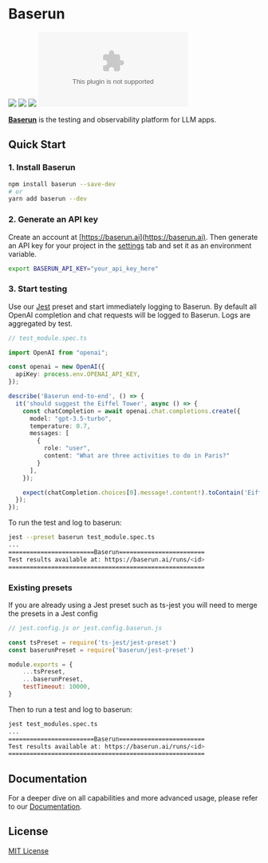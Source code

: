 # Baserun


[![](https://img.shields.io/badge/Visit%20Us-baserun.ai-brightgreen)](https://baserun.ai)
[![](https://img.shields.io/badge/View%20Documentation-Docs-yellow)](https://docs.baserun.ai)
[![](https://img.shields.io/badge/Join%20our%20community-Discord-blue)](https://discord.gg/xEPFsvSmkb)
[![Twitter](https://img.shields.io/twitter/follow/baserun.ai?style=social)](https://twitter.com/baserunai)

**[Baserun](https://baserun.ai)** is the testing and observability platform for LLM apps.

## Quick Start

### 1. Install Baserun

```bash
npm install baserun --save-dev
# or
yarn add baserun --dev
```

### 2. Generate an API key
Create an account at [https://baserun.ai](https://baserun.ai). Then generate an API key for your project in the [settings](https://baserun.ai/settings) tab and set it as an environment variable.

```bash
export BASERUN_API_KEY="your_api_key_here"
```

### 3. Start testing

Use our [Jest](https://jestjs.io/docs) preset and start immediately logging to Baserun. By default all OpenAI completion and chat requests will be logged to Baserun. Logs are aggregated by test.

```typescript
// test_module.spec.ts

import OpenAI from "openai";

const openai = new OpenAI({
  apiKey: process.env.OPENAI_API_KEY,
});

describe('Baserun end-to-end', () => {
  it('should suggest the Eiffel Tower', async () => {
    const chatCompletion = await openai.chat.completions.create({
      model: "gpt-3.5-turbo",
      temperature: 0.7,
      messages: [
        {
          role: "user",
          content: "What are three activities to do in Paris?"
        }
      ],
    });

    expect(chatCompletion.choices[0].message!.content!).toContain('Eiffel Tower');
  });
});
```

To run the test and log to baserun:

```bash
jest --preset baserun test_module.spec.ts
...
========================Baserun========================
Test results available at: https://baserun.ai/runs/<id>
=======================================================
```

### Existing presets

If you are already using a Jest preset such as ts-jest you will need to merge the presets in a Jest config

```js
// jest.config.js or jest.config.baserun.js

const tsPreset = require('ts-jest/jest-preset')
const baserunPreset = require('baserun/jest-preset')

module.exports = {
    ...tsPreset,
    ...baserunPreset,
    testTimeout: 10000,
}
```

Then to run a test and log to baserun:

```bash
jest test_modules.spec.ts
...
========================Baserun========================
Test results available at: https://baserun.ai/runs/<id>
=======================================================
```

## Documentation
For a deeper dive on all capabilities and more advanced usage, please refer to our [Documentation](https://docs.baserun.ai).

## License

[MIT License](https://github.com/baserun-ai/baserun-js/blob/main/LICENSE)